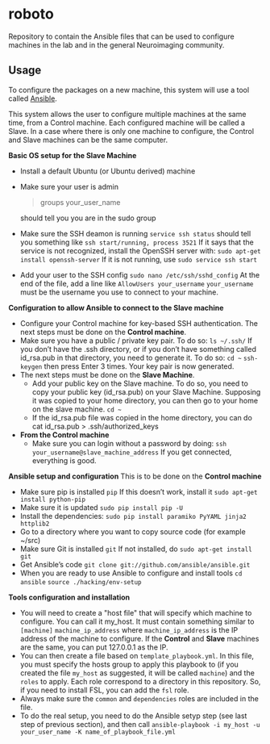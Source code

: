 roboto
======

Repository to contain the Ansible files that can be used to configure machines in the lab and in the general Neuroimaging community.


Usage
------

To configure the packages on a new machine, this system will use a tool called [Ansible](http://www.ansible.com/home).

This system allows the user to configure multiple machines at the same time, from a Control machine. Each configured machine will be called a Slave. In a case where there is only one machine to configure, the Control and Slave machines can be the same computer.

**Basic OS setup for the Slave Machine**

- Install a default Ubuntu (or Ubuntu derived) machine
- Make sure your user is admin

    > groups your_user_name
    
  should tell you you are in the sudo group
- Make sure the SSH deamon is running
    `service ssh status`
  should tell you something like 
    `ssh start/running, process 3521`
  If it says that the service is not recognized, install the OpenSSH server with:
    `sudo apt-get install openssh-server`
  If it is not running, use
    `sudo service ssh start`
- Add your user to the SSH config
    `sudo nano /etc/ssh/sshd_config`
  At the end of the file, add a line like
    `AllowUsers your_username`
  `your_username` must be the username you use to connect to your machine.

**Configuration to allow Ansible to connect to the Slave machine**

-  Configure your Control machine for key-based SSH authentication. The next steps must be done on the **Control machine**.
  - Make sure you have a public / private key pair. To do so:
      `ls ~/.ssh/`
    If you don’t have the .ssh directory, or if you don’t have something called id_rsa.pub in that directory, you need to generate it. To do so:
      `cd ~`
      `ssh-keygen`
    then press Enter 3 times. Your key pair is now generated.
- The next steps must be done on the **Slave Machine**.
  - Add your public key on the Slave machine. To do so, you need to copy your public key (id_rsa.pub) on your Slave Machine. Supposing it was copied to your home directory, you can then  go to your home on the slave machine.
      `cd ~`
  - If the id_rsa.pub file was copied in the home directory, you can do
      cat id_rsa.pub > .ssh/authorized_keys
- **From the Control machine**
  - Make sure you can login without a password by doing:
      `ssh your_username@slave_machine_address`
    If you get connected, everything is good.

**Ansible setup and configuration**
This is to be done on the **Control machine**

- Make sure pip is installed
    `pip`
  If this doesn’t work, install it
    `sudo apt-get install python-pip`
- Make sure it is updated
    `sudo pip install pip -U`
- Install the dependencies:
    `sudo pip install paramiko PyYAML jinja2 httplib2`
- Go to a directory where you want to copy source code (for example ~/src)
- Make sure Git is installed
    `git`
  If not installed, do
    `sudo apt-get install git`
- Get Ansible’s code
    `git clone git://github.com/ansible/ansible.git`
- When you are ready to use Ansible to configure and install tools
    `cd ansible`
    `source ./hacking/env-setup`

**Tools configuration and installation**

- You will need to create a "host file" that will specify which machine to configure. You can call it my_host. It must contain something similar to
    `[machine]`
    `machine_ip_address`
  where `machine_ip_address` is the IP address of the machine to configure. If the **Control** and **Slave** machines are the same, you can put 127.0.0.1 as the IP.
- You can then create a file based on `template_playbook.yml`. In this file, you must specify the hosts group to apply this playbook to (if you created the file `my_host` as suggested, it will be called `machine`) and the `roles` to apply. Each role correspond to a directory in this repository. So, if you need to install FSL, you can add the `fsl` role.
- Always make sure the `common` and `dependencies` roles are included in the file.
- To do the real setup, you need to do the Ansible setyp step (see last step of previous section), and then call
    `ansible-playbook -i my_host -u your_user_name -K name_of_playbook_file.yml`

